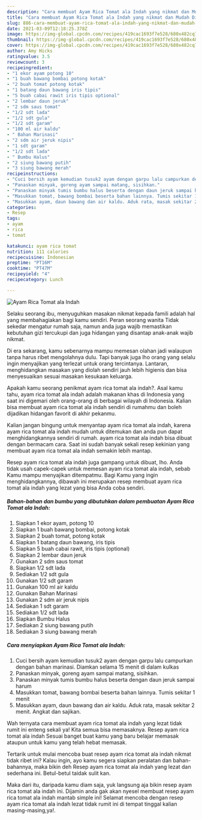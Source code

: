 ```yaml
---
description: "Cara membuat Ayam Rica Tomat ala Indah yang nikmat dan Mudah Dibuat"
title: "Cara membuat Ayam Rica Tomat ala Indah yang nikmat dan Mudah Dibuat"
slug: 886-cara-membuat-ayam-rica-tomat-ala-indah-yang-nikmat-dan-mudah-dibuat
date: 2021-03-09T12:18:25.378Z
image: https://img-global.cpcdn.com/recipes/419cac1693f7e528/680x482cq70/ayam-rica-tomat-ala-indah-foto-resep-utama.jpg
thumbnail: https://img-global.cpcdn.com/recipes/419cac1693f7e528/680x482cq70/ayam-rica-tomat-ala-indah-foto-resep-utama.jpg
cover: https://img-global.cpcdn.com/recipes/419cac1693f7e528/680x482cq70/ayam-rica-tomat-ala-indah-foto-resep-utama.jpg
author: Amy Hicks
ratingvalue: 3.5
reviewcount: 3
recipeingredient:
- "1 ekor ayam potong 10"
- "1 buah bawang bombai potong kotak"
- "2 buah tomat potong kotak"
- "1 batang daun bawang iris tipis"
- "5 buah cabai rawit iris tipis optional"
- "2 lembar daun jeruk"
- "2 sdm saus tomat"
- "1/2 sdt lada"
- "1/2 sdt gula"
- "1/2 sdt garam"
- "100 ml air kaldu"
- " Bahan Marinasi"
- "2 sdm air jeruk nipis"
- "1 sdt garam"
- "1/2 sdt lada"
- " Bumbu Halus"
- "2 siung bawang putih"
- "3 siung bawang merah"
recipeinstructions:
- "Cuci bersih ayam kemudian tusuk2 ayam dengan garpu lalu campurkan dengan bahan marinasi. Diamkan selama 15 menit di dalam kulkas"
- "Panaskan minyak, goreng ayam sampai matang, sisihkan."
- "Panaskan minyak tumis bumbu halus beserta dengan daun jeruk sampai harum"
- "Masukkan tomat, bawang bombai beserta bahan lainnya. Tumis sekitar 1 menit"
- "Masukkan ayam, daun bawang dan air kaldu. Aduk rata, masak sekitar 2 menit. Angkat dan sajikan."
categories:
- Resep
tags:
- ayam
- rica
- tomat

katakunci: ayam rica tomat 
nutrition: 111 calories
recipecuisine: Indonesian
preptime: "PT16M"
cooktime: "PT47M"
recipeyield: "4"
recipecategory: Lunch

---
```



![Ayam Rica Tomat ala Indah](https://img-global.cpcdn.com/recipes/419cac1693f7e528/680x482cq70/ayam-rica-tomat-ala-indah-foto-resep-utama.jpg)

Selaku seorang ibu, menyuguhkan masakan nikmat kepada famili adalah hal yang membahagiakan bagi kamu sendiri. Peran seorang  wanita Tidak sekedar mengatur rumah saja, namun anda juga wajib memastikan kebutuhan gizi tercukupi dan juga hidangan yang disantap anak-anak wajib nikmat.

Di era  sekarang, kamu sebenarnya mampu memesan olahan jadi walaupun tanpa harus ribet mengolahnya dulu. Tapi banyak juga lho orang yang selalu ingin menyajikan yang terlezat untuk orang tercintanya. Lantaran, menghidangkan masakan yang diolah sendiri jauh lebih higienis dan bisa menyesuaikan sesuai masakan kesukaan keluarga. 



Apakah kamu seorang penikmat ayam rica tomat ala indah?. Asal kamu tahu, ayam rica tomat ala indah adalah makanan khas di Indonesia yang saat ini digemari oleh orang-orang di berbagai wilayah di Indonesia. Kalian bisa membuat ayam rica tomat ala indah sendiri di rumahmu dan boleh dijadikan hidangan favorit di akhir pekanmu.

Kalian jangan bingung untuk menyantap ayam rica tomat ala indah, karena ayam rica tomat ala indah mudah untuk ditemukan dan anda pun dapat menghidangkannya sendiri di rumah. ayam rica tomat ala indah bisa dibuat dengan bermacam cara. Saat ini sudah banyak sekali resep kekinian yang membuat ayam rica tomat ala indah semakin lebih mantap.

Resep ayam rica tomat ala indah juga gampang untuk dibuat, lho. Anda tidak usah capek-capek untuk memesan ayam rica tomat ala indah, sebab Kamu mampu menyajikan ditempatmu. Bagi Kamu yang ingin menghidangkannya, dibawah ini merupakan resep membuat ayam rica tomat ala indah yang lezat yang bisa Anda coba sendiri.

<!--inarticleads1-->

##### Bahan-bahan dan bumbu yang dibutuhkan dalam pembuatan Ayam Rica Tomat ala Indah:

1. Siapkan 1 ekor ayam, potong 10
1. Siapkan 1 buah bawang bombai, potong kotak
1. Siapkan 2 buah tomat, potong kotak
1. Siapkan 1 batang daun bawang, iris tipis
1. Siapkan 5 buah cabai rawit, iris tipis (optional)
1. Siapkan 2 lembar daun jeruk
1. Gunakan 2 sdm saus tomat
1. Siapkan 1/2 sdt lada
1. Sediakan 1/2 sdt gula
1. Gunakan 1/2 sdt garam
1. Gunakan 100 ml air kaldu
1. Gunakan  Bahan Marinasi
1. Gunakan 2 sdm air jeruk nipis
1. Sediakan 1 sdt garam
1. Sediakan 1/2 sdt lada
1. Siapkan  Bumbu Halus
1. Sediakan 2 siung bawang putih
1. Sediakan 3 siung bawang merah




<!--inarticleads2-->

##### Cara menyiapkan Ayam Rica Tomat ala Indah:

1. Cuci bersih ayam kemudian tusuk2 ayam dengan garpu lalu campurkan dengan bahan marinasi. Diamkan selama 15 menit di dalam kulkas
1. Panaskan minyak, goreng ayam sampai matang, sisihkan.
1. Panaskan minyak tumis bumbu halus beserta dengan daun jeruk sampai harum
1. Masukkan tomat, bawang bombai beserta bahan lainnya. Tumis sekitar 1 menit
1. Masukkan ayam, daun bawang dan air kaldu. Aduk rata, masak sekitar 2 menit. Angkat dan sajikan.




Wah ternyata cara membuat ayam rica tomat ala indah yang lezat tidak rumit ini enteng sekali ya! Kita semua bisa memasaknya. Resep ayam rica tomat ala indah Sesuai banget buat kamu yang baru belajar memasak ataupun untuk kamu yang telah hebat memasak.

Tertarik untuk mulai mencoba buat resep ayam rica tomat ala indah nikmat tidak ribet ini? Kalau ingin, ayo kamu segera siapkan peralatan dan bahan-bahannya, maka bikin deh Resep ayam rica tomat ala indah yang lezat dan sederhana ini. Betul-betul taidak sulit kan. 

Maka dari itu, daripada kamu diam saja, yuk langsung aja bikin resep ayam rica tomat ala indah ini. Dijamin anda gak akan nyesel membuat resep ayam rica tomat ala indah mantab simple ini! Selamat mencoba dengan resep ayam rica tomat ala indah lezat tidak rumit ini di tempat tinggal kalian masing-masing,ya!.


